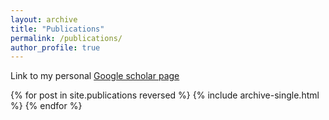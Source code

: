```yaml
---
layout: archive
title: "Publications"
permalink: /publications/
author_profile: true
---
```


Link to my personal [Google scholar page](https://scholar.google.com/citations?hl=fr&authuser=2&user=NfT1P1kAAAAJ)   

{% for post in site.publications reversed %} {% include archive-single.html %} {% endfor %}

